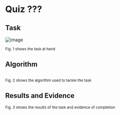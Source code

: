 # Quiz ???

## Task
![image](https://github.com/user-attachments/assets/ae807481-ba16-4a99-a6fd-3949898853a9)

<sub>Fig. 1 shows the task at hand</sub>

## Algorithm
```.py
```
<sub>Fig. 2 shows the algorithm used to tackle the task</sub>

## Results and Evidence

<sub>Fig. 3 shows the results of the task and evidence of completion</sub>
